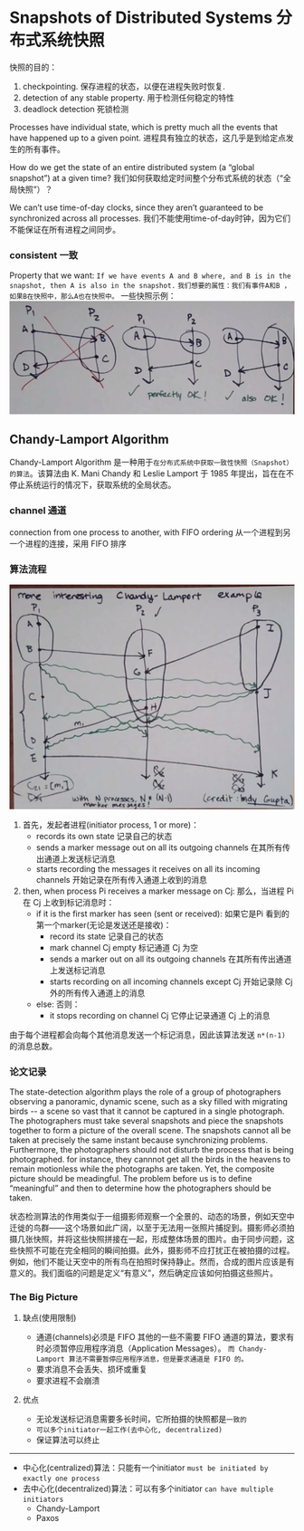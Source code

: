 # Snapshots of Distributed Systems 分布式系统快照

快照的目的：

1. checkpointing. 保存进程的状态，以便在进程失败时恢复.
2. detection of any stable property. 用于检测任何稳定的特性
3. deadlock detection 死锁检测

Processes have individual state, which is pretty much all the events that have happened up to a given point.
进程具有独立的状态，这几乎是到给定点发生的所有事件。

How do we get the state of an entire distributed system (a “global snapshot”) at a given time?
我们如何获取给定时间整个分布式系统的状态（“全局快照”）？

We can’t use time-of-day clocks, since they aren’t guaranteed to be synchronized across all processes.
我们不能使用time-of-day时钟，因为它们不能保证在所有进程之间同步。

### consistent 一致

Property that we want:
`If we have events A and B where, and B is in the snapshot, then A is also in the snapshot.`
`我们想要的属性：我们有事件A和B ，如果B在快照中，那么A也在快照中。`
一些快照示例：
![alt text](image-18.png)

## Chandy-Lamport Algorithm

Chandy-Lamport Algorithm 是一种用于`在分布式系统中获取一致性快照（Snapshot）的算法`。该算法由 K. Mani Chandy 和 Leslie Lamport 于 1985 年提出，旨在在不停止系统运行的情况下，获取系统的全局状态。

### channel 通道

connection from one process to another, with FIFO ordering
从一个进程到另一个进程的连接，采用 FIFO 排序

### 算法流程

![alt text](image-19.png)

1. 首先，发起者进程(initiator process, 1 or more)：
   - records its own state
     记录自己的状态
   - sends a marker message out on all its outgoing channels
     在其所有传出通道上发送标记消息
   - starts recording the messages it receives on all its incoming channels
     开始记录在所有传入通道上收到的消息
2. then, when process Pi receives a marker message on Cj:
   那么，当进程 Pi 在 Cj 上收到标记消息时：
   - if it is the first marker has seen (sent or received):
     如果它是Pi 看到的第一个marker(无论是发送还是接收)：
     - record its state
       记录自己的状态
     - mark channel Cj empty
       标记通道 Cj 为空
     - sends a marker out on all its outgoing channels
       在其所有传出通道上发送标记消息
     - starts recording on all incoming channels except Cj
       开始记录除 Cj 外的所有传入通道上的消息
   - else:
     否则：
     - it stops recording on channel Cj
       它停止记录通道 Cj 上的消息

由于每个进程都会向每个其他消息发送一个标记消息，因此该算法发送 `n*(n-1)` 的消息总数。

### 论文记录

The state-detection algorithm plays the role of a group of photographers observing a panoramic, dynamic scene, such as a sky filled with migrating birds -- a scene so vast that it cannot be captured in a single photograph. The photographers must take several snapshots and piece the snapshots together to form a picture of the overall scene. The snapshots cannot all be taken at precisely the same instant because synchronizing problems.
Furthermore, the photographers should not disturb the process that is being photographed. for instance, they cannnot get all the birds in the heavens to remain motionless while the photographs are taken. Yet, the composite picture should be meadingful. The problem before us is to define “meaningful” and then to determine how the photographers should be taken.

状态检测算法的作用类似于一组摄影师观察一个全景的、动态的场景，例如天空中迁徙的鸟群——这个场景如此广阔，以至于无法用一张照片捕捉到。摄影师必须拍摄几张快照，并将这些快照拼接在一起，形成整体场景的图片。由于同步问题，这些快照不可能在完全相同的瞬间拍摄。此外，摄影师不应打扰正在被拍摄的过程。例如，他们不能让天空中的所有鸟在拍照时保持静止。然而，合成的图片应该是有意义的。我们面临的问题是定义“有意义”，然后确定应该如何拍摄这些照片。

### The Big Picture

1. 缺点(使用限制)

   - 通道(channels)必须是 FIFO
     其他的一些不需要 FIFO 通道的算法，要求有时必须暂停应用程序消息（Application Messages）。
     `而 Chandy-Lamport 算法不需要暂停应用程序消息，但是要求通道是 FIFO 的。`
   - 要求消息不会丢失、损坏或重复
   - 要求进程不会崩溃

2. 优点
   - 无论发送标记消息需要多长时间，它所拍摄的快照都是`一致的`
   - `可以多个initiator一起工作(去中心化, decentralized)`
   - 保证算法可以终止

---

- 中心化(centralized)算法：只能有一个initiator
  `must be initiated by exactly one process`
- 去中心化(decentralized)算法：可以有多个initiator
  `can have multiple initiators`
  - Chandy-Lamport
  - Paxos
